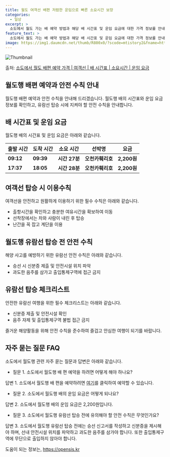 ```yaml
---
title: 월도 여객선 배편 저렴한 운임으로 빠른 소요시간 보장
categories:
  - 일상
excerpt: >
  소도에서 월도 가는 배 예약 방법과 해당 배 시간표 및 운임 요금에 대한 가격 정보를 안내 드리겠습니다. 안전하고 재밋는 월도행 여행을 위해 아래 정보 참고하시기 바랍니다. 월도행 배편 예약하기 👈 클릭소도에서 월도행 배 시간표출발 시간도착 시간소요 시간선박명요금09:1209:390시간 27분오천카훼리호2,200원17:3718:050시간 28분오천카훼리호2,200원월도행 배편 예약하기 👈 클릭소도에서 월도행 여객선 탑승 시 이용수칙여객선을 안전하고 원활하게 이용하기 위한 필수 수칙 중요한 내용 1) 출항시간을 확인하고 충분한 여유시간을 확보하여 이동 2) 선착장에서는 차와 사람이 내린 후 탑승 3) 난간을 꼭 잡고 계단을 이용안전성 강조계단 이용 주의사항비상 상황 대비소도에서 월도행 유람선 탑승 전, 꼭..
feature_text: >
  소도에서 월도 가는 배 예약 방법과 해당 배 시간표 및 운임 요금에 대한 가격 정보를 안내 드리겠습니다. 안전하고 재밋는 월도행 여행을 위해 아래 정보 참고하시기 바랍니다. 월도행 배편 예약하기 👈 클릭소도에서 월도행 배 시간표출발 시간도착 시간소요 시간선박명요금09:1209:390시간 27분오천카훼리호2,200원17:3718:050시간 28분오천카훼리호2,200원월도행 배편 예약하기 👈 클릭소도에서 월도행 여객선 탑승 시 이용수칙여객선을 안전하고 원활하게 이용하기 위한 필수 수칙 중요한 내용 1) 출항시간을 확인하고 충분한 여유시간을 확보하여 이동 2) 선착장에서는 차와 사람이 내린 후 탑승 3) 난간을 꼭 잡고 계단을 이용안전성 강조계단 이용 주의사항비상 상황 대비소도에서 월도행 유람선 탑승 전, 꼭..
image: https://img1.daumcdn.net/thumb/R800x0/?scode=mtistory2&fname=https%3A%2F%2Fblog.kakaocdn.net%2Fdn%2FEcC2u%2FbtsHBgVktEy%2FZRuS7KYJstfThrA1CTcdkk%2Fimg.webp
---
```


![Thumbnail](https://img1.daumcdn.net/thumb/R800x0/?scode=mtistory2&fname=https%3A%2F%2Fblog.kakaocdn.net%2Fdn%2FEcC2u%2FbtsHBgVktEy%2FZRuS7KYJstfThrA1CTcdkk%2Fimg.webp)

<p>출처: <a href="https://opensis.kr/entry/%EC%86%8C%EB%8F%84%EC%97%90%EC%84%9C-%EC%9B%94%EB%8F%84-%EB%B0%B0%ED%8E%B8-%EC%98%88%EC%95%BD-%EA%B0%80%EA%B2%A9-%EC%97%AC%EA%B0%9D%EC%84%A0-%EB%B0%B0-%EC%8B%9C%EA%B0%84%ED%91%9C-%EC%86%8C%EC%9A%94%EC%8B%9C%EA%B0%84-%EC%9A%B4%EC%9E%84-%EC%9A%94%EA%B8%88" rel="dofollow">소도에서 월도 배편 예약 가격 | 여객선 | 배 시간표 | 소요시간 | 운임 요금</a> </p>

## 월도행 배편 예약과 안전 수칙 안내

월도행 배편 예약과 안전 수칙을 안내해 드리겠습니다. 월도행 배의 시간표와 운임 요금 정보를 확인하고, 유람선 탑승 시에 지켜야 할 안전
수칙을 안내합니다.

## 배 시간표 및 운임 요금

월도행 배의 시간표 및 운임 요금은 아래와 같습니다.

**출발 시간** | **도착 시간** | **소요 시간** | **선박명** | **요금**  
---|---|---|---|---  
**09:12** | **09:39** | **시간 27분** | **오천카훼리호** | **2,200원**  
**17:37** | **18:05** | **시간 28분** | **오천카훼리호** | **2,200원**  
  


## 여객선 탑승 시 이용수칙

여객선을 안전하고 원활하게 이용하기 위한 필수 수칙은 아래와 같습니다.

  * 출항시간을 확인하고 충분한 여유시간을 확보하여 이동
  * 선착장에서는 차와 사람이 내린 후 탑승
  * 난간을 꼭 잡고 계단을 이용



## 월도행 유람선 탑승 전 안전 수칙

해양 사고를 예방하기 위한 유람선 안전 수칙은 아래와 같습니다.

  * 승선 시 신분증 제출 및 안전시설 위치 파악
  * 과도한 음주를 삼가고 출입통제구역에 접근 금지



## 유람선 탑승 체크리스트

안전한 유람선 여행을 위한 필수 체크리스트는 아래와 같습니다.

  * 신분증 제출 및 안전시설 확인
  * 음주 자제 및 출입통제구역 불법 접근 금지

즐거운 해양활동을 위해 안전 수칙을 준수하여 즐겁고 안심한 여행이 되기를 바랍니다.

## 자주 묻는 질문 FAQ

소도에서 월도행 관련 자주 묻는 질문과 답변은 아래와 같습니다.

  * 질문 1. 소도에서 월도행 배 편 예약을 하려면 어떻게 해야 하나요?

답변 1. 소도에서 월도행 배 편을 예약하려면 [여기](https://opensis.kr/entry/%EC%86%8C%EB%8F%84%EC%97%90%EC%84%9C-%EC%9B%94%EB%8F%84-%EB%B0%B0%ED%8E%B8-%EC%98%88%EC%95%BD-%EA%B0%80%EA%B2%A9-%EC%97%AC%EA%B0%9D%EC%84%A0-%EB%B0%B0-%EC%8B%9C%EA%B0%84%ED%91%9C-%EC%86%8C%EC%9A%94%EC%8B%9C%EA%B0%84-%EC%9A%B4%EC%9E%84-%EC%9A%94%EA%B8%88)를 클릭하여 예약할 수 있습니다.

  * 질문 2. 소도에서 월도행 배의 운임 요금은 어떻게 되나요?

답변 2. 소도에서 월도행 배의 운임 요금은 2,200원입니다.

  * 질문 3. 소도에서 월도행 유람선 탑승 전에 유의해야 할 안전 수칙은 무엇인가요?

답변 3. 소도에서 월도행 유람선 탑승 전에는 승선 신고서를 작성하고 신분증을 제시해야 하며, 선내 안전시설 위치를 파악하고 과도한 음주를
삼가야 합니다. 또한 출입통제구역에 무단으로 출입하지 않아야 합니다.

 

도움이 되는 정보는, <a href="https://opensis.kr" rel="dofollow">https://opensis.kr</a>


